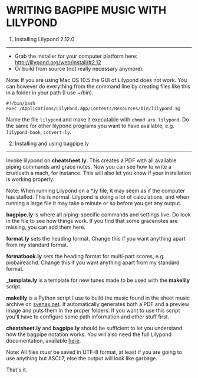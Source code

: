 WRITING BAGPIPE MUSIC WITH LILYPOND
===================================


1. Installing Lilypond 2.12.0
-----------------------------

* Grab the installer for your computer platform here:
  http://lilypond.org/web/install/#2.12
* Or build from source (not really necessary anymore).

Note: If you are using Mac OS 10.5 the GUI of Lilypond does not work. You can
however do everything from the command line by creating files like this in
a folder in your path (I use ~/bin).

    #!/bin/bash
    exec /Applications/LilyPond.app/Contents/Resources/bin/lilypond $@

Name the file `lilypond` and make it executable with `chmod a+x lilypond`.
Do the same for other lilypond programs you want to have available, e.g.
`lilypond-book`, `convert-ly`.

2. Installing and using bagpipe.ly
----------------------------------

Invoke lilypond on **cheatsheet.ly**. This creates a PDF with all available
piping commands and grace notes. Now you can see how to write a crunluath a
mach, for instance. This will also let you know if your installation is
working properly.

Note: When running Lilypond on a *.ly file, it may seem as if the computer has
stalled. This is normal. Lilypond is doing a lot of calculations, and when
running a large file it may take a minute or so before you get any output.

**bagpipe.ly** is where all piping-specific commands and settings live. Do
look in the file to see how things work. If you find that some gracenotes are
missing, you can add them here.

**format.ly** sets the heading format. Change this if you want anything apart
from my standard format.

**formatbook.ly** sets the heading format for multi-part scores, e.g.
piobaireachd. Change this if you want anything apart from my standard format.

**_template.ly** is a template for new tunes made to be used with the
**makelily** script.

**makelily** is a Python script I use to build the music found in the sheet
music archive on [svenax.net](http://svenax.net/). It automatically generates
both a PDF and a preview image and puts them in the proper folders. If you
want to use this script you'll have to configure some path information and
other stuff first.

**cheatsheet.ly** and **bagpipe.ly** should be sufficient to let you
understand how the bagpipe notation works. You will also need the full
Lilypond documentation, available
[here](http://lilypond.org/doc/v2.12/Documentation/).

Note: All files *must* be saved in UTF-8 format, at least if you are going to
use anything but ASCII7, else the output will look like garbage.


That's it.

